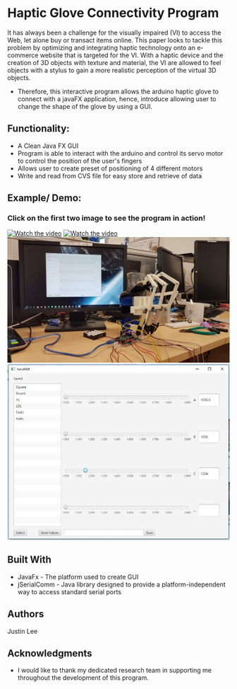 # Haptic Glove Connectivity Program

It has always been a challenge for the visually impaired (VI) to access the Web, let alone buy or transact items online. This paper looks to tackle this problem by optimizing and integrating haptic technology onto an e-commerce website that is targeted for the VI. With a haptic device and the creation of 3D objects with texture and material, the VI are allowed to feel objects with a stylus to gain a more realistic perception of the virtual 3D objects.

* Therefore, this interactive program allows the arduino haptic glove to connect with a javaFX application, hence, introduce allowing user to change the shape of the glove by using a GUI.

## Functionality:
* A Clean Java FX GUI
* Program is able to interact with the arduino and control its servo motor to control the position of the user's fingers
* Allows user to create preset of positioning of 4 different motors
* Write and read from CVS file for easy store and retrieve of data

## Example/ Demo:
### Click on the first two image to see the program in action!

[![Watch the video](https://img.youtube.com/vi/KkI5p82diI4/maxresdefault.jpg)](https://youtu.be/KkI5p82diI4)
[![Watch the video](https://img.youtube.com/vi/Pz0EBIFvIXE/maxresdefault.jpg)](https://youtu.be/Pz0EBIFvIXE)
![Alt text](/Media/HapticGloveProgram2.jpg?raw=true "Haptic Glove")
![Alt text](/Media/HapticGloveProgram4.jpg?raw=true "Application Screenshot")

## Built With

* JavaFx - The platform used to create GUI
* jSerialComm - Java library designed to provide a platform-independent way to access standard serial ports

## Authors

Justin Lee

## Acknowledgments

* I would like to thank my dedicated research team in supporting me throughout the development of this program. 

